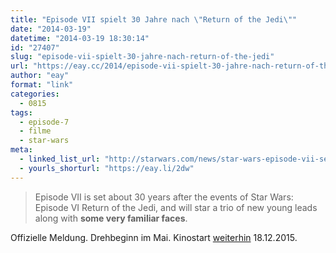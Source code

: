 ```yaml
---
title: "Episode VII spielt 30 Jahre nach \"Return of the Jedi\""
date: "2014-03-19"
datetime: "2014-03-19 18:30:14"
id: "27407"
slug: "episode-vii-spielt-30-jahre-nach-return-of-the-jedi"
url: "https://eay.cc/2014/episode-vii-spielt-30-jahre-nach-return-of-the-jedi/"
author: "eay"
format: "link"
categories:
  - 0815
tags:
  - episode-7
  - filme
  - star-wars
meta:
  - linked_list_url: "http://starwars.com/news/star-wars-episode-vii-set-to-roll-cameras-may-2014.html"
  - yourls_shorturl: "https://eay.li/2dw"
---
```


> Episode VII is set about 30 years after the events of Star Wars: Episode VI Return of the Jedi, and will star a trio of new young leads along with **some very familiar faces**.

Offizielle Meldung. Drehbeginn im Mai. Kinostart [weiterhin](//eay.cc/2013/episode-vii-to-open-december-18-2015/) 18.12.2015.
